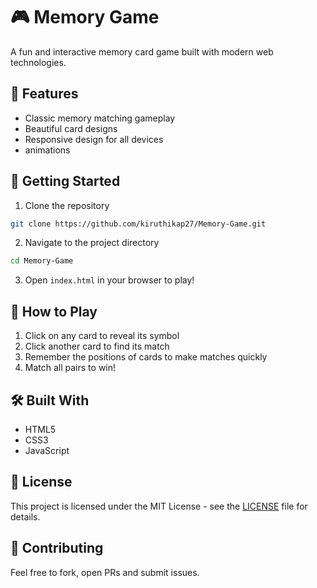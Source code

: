# 🎮 Memory Game

A fun and interactive memory card game built with modern web technologies.

## 🌟 Features

- Classic memory matching gameplay
- Beautiful card designs
- Responsive design for all devices
- animations

## 🚀 Getting Started

1. Clone the repository
```bash
git clone https://github.com/kiruthikap27/Memory-Game.git
```

2. Navigate to the project directory
```bash
cd Memory-Game
```

3. Open `index.html` in your browser to play!

## 🎯 How to Play

1. Click on any card to reveal its symbol
2. Click another card to find its match
3. Remember the positions of cards to make matches quickly
4. Match all pairs to win!

## 🛠️ Built With

- HTML5
- CSS3
- JavaScript

## 📝 License

This project is licensed under the MIT License - see the [LICENSE](LICENSE) file for details.

## 🤝 Contributing

Feel free to fork, open PRs and submit issues.
